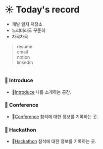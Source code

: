 # :sunny: Today's record
 - 개발 일지 저장소
 - 느리더라도 꾸준히
 - 차곡차곡
   
> resume  
> email  
> notion  
> linkedIn  
     
#
  ### :pushpin: Introduce
 - :link:[Introduce](https://github.com/hjiee/TIL/blob/master/Introduce.md) 나를 소개하는 공간.
 
### :pushpin: Conference
 - :link:[Conference](https://github.com/hjiee/TIL/blob/master/Conference.md) 참석에 대한 정보를 기록하는 곳.
 
 ### :pushpin: Hackathon
 - :link:[Hackathon](https://github.com/hjiee/TIL/blob/master/Hackathon.md) 참석에 대한 정보를 기록하는 곳.
 
 
